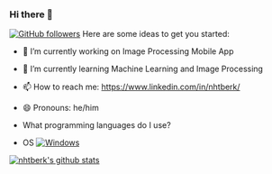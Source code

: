 ### Hi there 👋

[![GitHub followers](https://img.shields.io/github/followers/Naereen.svg?style=social&label=Follow&maxAge=2592000)](https://github.com/nhtberk?tab=followers)
Here are some ideas to get you started:

- 🔭 I’m currently working on Image Processing Mobile App
- 🌱 I’m currently learning Machine Learning and Image Processing
- 📫 How to reach me: https://www.linkedin.com/in/nhtberk/
- 😄 Pronouns: he/him

- What programming languages do I use?

- OS
[![Windows](https://svgshare.com/i/ZhY.svg)](https://svgshare.com/i/ZhY.svg)

[![nhtberk's github stats](https://github-readme-stats.vercel.app/api?username=nhtberk&theme=blue-green)](https://github.com/anuraghazra/github-readme-stats)

